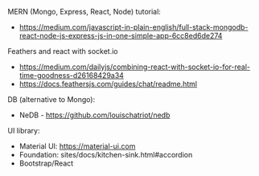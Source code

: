 MERN (Mongo, Express, React, Node) tutorial:

   * https://medium.com/javascript-in-plain-english/full-stack-mongodb-react-node-js-express-js-in-one-simple-app-6cc8ed6de274
 
Feathers and react with socket.io
  * https://medium.com/dailyjs/combining-react-with-socket-io-for-real-time-goodness-d26168429a34
  * https://docs.feathersjs.com/guides/chat/readme.html

DB (alternative to Mongo):
  * NeDB - https://github.com/louischatriot/nedb

UI library:
  * Material UI:  https://material-ui.com
  * Foundation: sites/docs/kitchen-sink.html#accordion
  * Bootstrap/React

